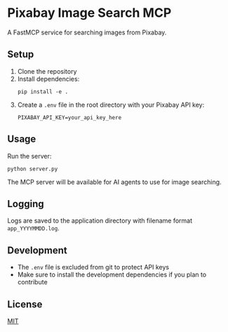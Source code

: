 # Pixabay Image Search MCP

A FastMCP service for searching images from Pixabay.

## Setup

1. Clone the repository
2. Install dependencies:
   ```
   pip install -e .
   ```
3. Create a `.env` file in the root directory with your Pixabay API key:
   ```
   PIXABAY_API_KEY=your_api_key_here
   ```

## Usage

Run the server:

```
python server.py
```

The MCP server will be available for AI agents to use for image searching.

## Logging

Logs are saved to the application directory with filename format `app_YYYYMMDD.log`.

## Development

- The `.env` file is excluded from git to protect API keys
- Make sure to install the development dependencies if you plan to contribute

## License

[MIT](LICENSE) 